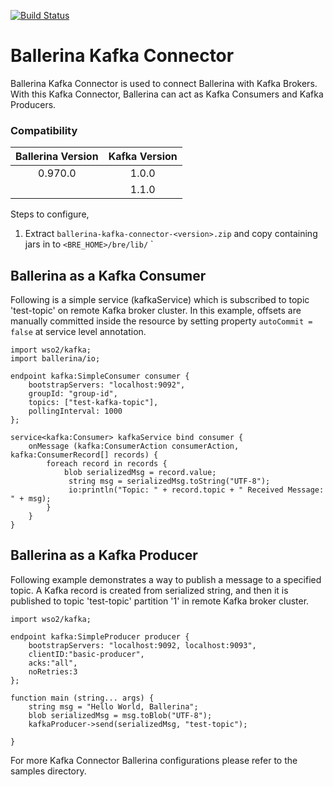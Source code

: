 [![Build Status](https://travis-ci.org/wso2-ballerina/package-kafka.svg?branch=master)](https://travis-ci.org/wso2-ballerina/package-kafka)

# **Ballerina Kafka Connector**

Ballerina Kafka Connector is used to connect Ballerina with Kafka Brokers. With this Kafka Connector, Ballerina can act as Kafka Consumers and Kafka Producers.

### Compatibility

| Ballerina Version   | Kafka Version |
|:-------------------:|:---------------------:|
|0.970.0                 |1.0.0             |
|                       |1.1.0             |

Steps to configure,
1. Extract `ballerina-kafka-connector-<version>.zip` and copy containing jars in to `<BRE_HOME>/bre/lib/`
`

## Ballerina as a Kafka Consumer

Following is a simple service (kafkaService) which is subscribed to topic 'test-topic' on remote Kafka broker cluster. In this example, offsets are manually committed inside the resource
by setting property `autoCommit = false` at service level annotation.

```ballerina
import wso2/kafka;
import ballerina/io;

endpoint kafka:SimpleConsumer consumer {
    bootstrapServers: "localhost:9092",
    groupId: "group-id",
    topics: ["test-kafka-topic"],
    pollingInterval: 1000
};

service<kafka:Consumer> kafkaService bind consumer {
    onMessage (kafka:ConsumerAction consumerAction, kafka:ConsumerRecord[] records) {
        foreach record in records {
            blob serializedMsg = record.value;
             string msg = serializedMsg.toString("UTF-8");
             io:println("Topic: " + record.topic + " Received Message: " + msg);
        }
    }
}
````

## Ballerina as a Kafka Producer

Following example demonstrates a way to publish a message to a specified topic. A Kafka record is created from serialized string, and then it is published to topic 'test-topic' partition '1' in remote Kafka broker cluster.

```ballerina
import wso2/kafka;

endpoint kafka:SimpleProducer producer {
    bootstrapServers: "localhost:9092, localhost:9093",
    clientID:"basic-producer",
    acks:"all",
    noRetries:3
};

function main (string... args) {
    string msg = "Hello World, Ballerina";
    blob serializedMsg = msg.toBlob("UTF-8");
    kafkaProducer->send(serializedMsg, "test-topic");

}
````

For more Kafka Connector Ballerina configurations please refer to the samples directory.
